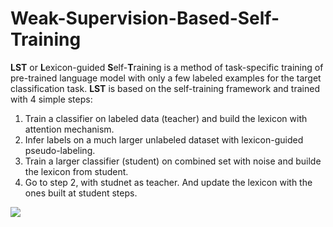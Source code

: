 # Weak-Supervision-Based-Self-Training

**LST** or **L**exicon-guided **S**elf-**T**raining is a method of task-specific training of pre-trained language model with only a few labeled examples for the target classification task. **LST** is based on the self-training framework and trained with 4 simple steps:

1. Train a classifier on labeled data (teacher) and build the lexicon with attention mechanism.
2. Infer labels on a much larger unlabeled dataset with lexicon-guided pseudo-labeling. 
3. Train a larger classifier (student) on combined set with noise and builde the lexicon from student. 
4. Go to step 2, with studnet as teacher. And update the lexicon with the ones built at student steps.

![](/asset/LST_overview.jpg)
